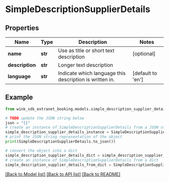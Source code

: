 # SimpleDescriptionSupplierDetails


## Properties

Name | Type | Description | Notes
------------ | ------------- | ------------- | -------------
**name** | **str** | Use as title or short text description | [optional] 
**description** | **str** | Longer text description | 
**language** | **str** | Indicate which language this description is written in. | [default to 'en']

## Example

```python
from wink_sdk_extranet_booking.models.simple_description_supplier_details import SimpleDescriptionSupplierDetails

# TODO update the JSON string below
json = "{}"
# create an instance of SimpleDescriptionSupplierDetails from a JSON string
simple_description_supplier_details_instance = SimpleDescriptionSupplierDetails.from_json(json)
# print the JSON string representation of the object
print(SimpleDescriptionSupplierDetails.to_json())

# convert the object into a dict
simple_description_supplier_details_dict = simple_description_supplier_details_instance.to_dict()
# create an instance of SimpleDescriptionSupplierDetails from a dict
simple_description_supplier_details_from_dict = SimpleDescriptionSupplierDetails.from_dict(simple_description_supplier_details_dict)
```
[[Back to Model list]](../README.md#documentation-for-models) [[Back to API list]](../README.md#documentation-for-api-endpoints) [[Back to README]](../README.md)


